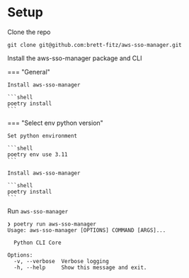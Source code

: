 # Setup

Clone the repo

```shell
git clone git@github.com:brett-fitz/aws-sso-manager.git
```

Install the aws-sso-manager package and CLI

=== "General"

    Install aws-sso-manager

    ```shell
    poetry install
    ```

=== "Select env python version"

    Set python environment

    ```shell
    poetry env use 3.11
    ```

    Install aws-sso-manager

    ```shell
    poetry install
    ```

Run `aws-sso-manager`

```shell
❯ poetry run aws-sso-manager 
Usage: aws-sso-manager [OPTIONS] COMMAND [ARGS]...

  Python CLI Core

Options:
  -v, --verbose  Verbose logging
  -h, --help     Show this message and exit.
```
